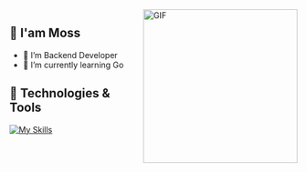 <img align="right" height="270px" alt="GIF" src="https://miro.medium.com/max/1360/0*7Q3yvSIv_t0ioJ-Z.gif" />

## 🤖 I'am Moss
- 🔭 I’m Backend Developer
- 🌱 I’m currently learning Go

## 🔧 Technologies & Tools
[![My Skills](https://skillicons.dev/icons?i=bash,docker,firebase,gcp,postgres,prisma,go,java,js,ts,nodejs,vim,vscode&perline=5)](https://skillicons.dev)
